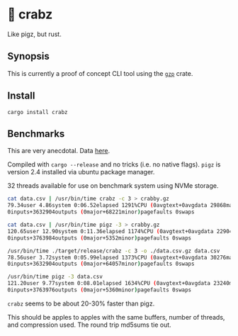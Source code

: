 # 🦀 crabz

Like pigz, but rust.

## Synopsis

This is currently a proof of concept CLI tool using the [`gzp`](https://github.com/sstadick/gzp/) crate.

## Install

```
cargo install crabz
```

## Benchmarks

This are very anecdotal. Data [here](https://archive.ics.uci.edu/ml/machine-learning-databases/00347/all_train.csv.gz).

Compiled with `cargo --release` and no tricks (i.e. no native flags). `pigz` is version 2.4 installed via ubuntu package manager.

32 threads available for use on benchmark system using NVMe storage.

```bash
cat data.csv | /usr/bin/time crabz -c 3 > crabby.gz
79.34user 4.86system 0:06.52elapsed 1291%CPU (0avgtext+0avgdata 29868maxresident)k
0inputs+3632904outputs (0major+68221minor)pagefaults 0swaps
```

```bash
cat data.csv | /usr/bin/time pigz -3 > crabby.gz
120.65user 12.90system 0:11.36elapsed 1174%CPU (0avgtext+0avgdata 22904maxresident)k
0inputs+3763984outputs (0major+5352minor)pagefaults 0swaps
```

```bash
/usr/bin/time ./target/release/crabz -c 3 -o ./data.csv.gz data.csv
78.56user 3.72system 0:05.99elapsed 1373%CPU (0avgtext+0avgdata 30276maxresident)k
0inputs+3632904outputs (0major+64057minor)pagefaults 0swaps
```

```bash
/usr/bin/time pigz -3 data.csv 
121.20user 9.77system 0:08.01elapsed 1634%CPU (0avgtext+0avgdata 23240maxresident)k
0inputs+3763976outputs (0major+5360minor)pagefaults 0swaps
```

`crabz` seems to be about 20-30% faster than pigz.

This should be apples to apples with the same buffers, number of threads, and compression used.
The round trip md5sums tie out.